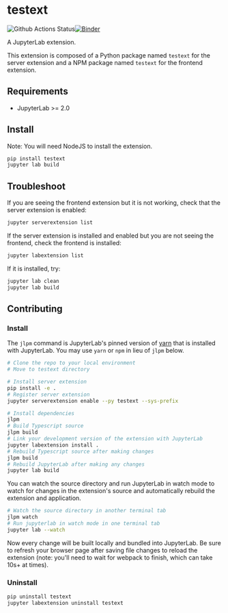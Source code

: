 # testext

![Github Actions Status](https://github.com/my_name/myextension/workflows/Build/badge.svg)[![Binder](https://mybinder.org/badge_logo.svg)](https://mybinder.org/v2/gh/my_name/myextension/master?urlpath=lab)

A JupyterLab extension.


This extension is composed of a Python package named `testext`
for the server extension and a NPM package named `testext`
for the frontend extension.


## Requirements

* JupyterLab >= 2.0

## Install

Note: You will need NodeJS to install the extension.

```bash
pip install testext
jupyter lab build
```

## Troubleshoot

If you are seeing the frontend extension but it is not working, check
that the server extension is enabled:

```bash
jupyter serverextension list
```

If the server extension is installed and enabled but you are not seeing
the frontend, check the frontend is installed:

```bash
jupyter labextension list
```

If it is installed, try:

```bash
jupyter lab clean
jupyter lab build
```

## Contributing

### Install

The `jlpm` command is JupyterLab's pinned version of
[yarn](https://yarnpkg.com/) that is installed with JupyterLab. You may use
`yarn` or `npm` in lieu of `jlpm` below.

```bash
# Clone the repo to your local environment
# Move to testext directory

# Install server extension
pip install -e .
# Register server extension
jupyter serverextension enable --py testext --sys-prefix

# Install dependencies
jlpm
# Build Typescript source
jlpm build
# Link your development version of the extension with JupyterLab
jupyter labextension install .
# Rebuild Typescript source after making changes
jlpm build
# Rebuild JupyterLab after making any changes
jupyter lab build
```

You can watch the source directory and run JupyterLab in watch mode to watch for changes in the extension's source and automatically rebuild the extension and application.

```bash
# Watch the source directory in another terminal tab
jlpm watch
# Run jupyterlab in watch mode in one terminal tab
jupyter lab --watch
```

Now every change will be built locally and bundled into JupyterLab. Be sure to refresh your browser page after saving file changes to reload the extension (note: you'll need to wait for webpack to finish, which can take 10s+ at times).

### Uninstall

```bash
pip uninstall testext
jupyter labextension uninstall testext
```
